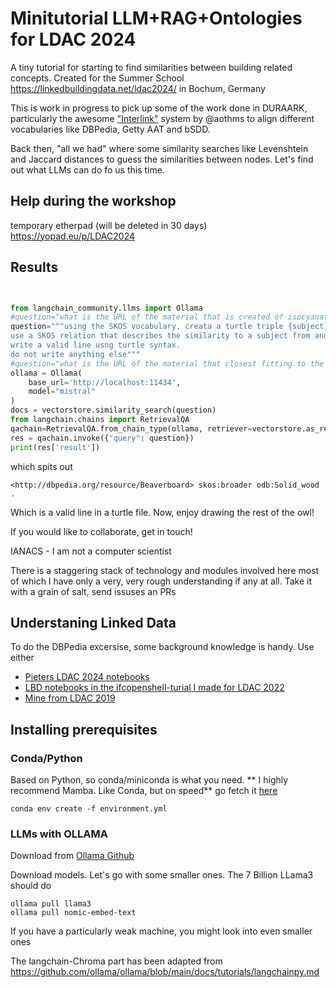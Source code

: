 

# Minitutorial LLM+RAG+Ontologies for LDAC 2024

A tiny tutorial for starting to find similarities between building related concepts. 
Created for the Summer School https://linkedbuildingdata.net/ldac2024/ in Bochum, Germany

This is work in progress to pick up some of the work done in DURAARK, particularly the awesome ["Interlink"]( https://github.com/DURAARK/interlink/)  system by @aothms to align different vocabularies like DBPedia, Getty AAT and bSDD.


Back then, "all we had" where some similarity searches like Levenshtein and Jaccard distances to guess the similarities between nodes. Let's find out what LLMs can do fo us this time. 

## Help during the workshop
temporary etherpad (will be deleted in 30 days) https://yopad.eu/p/LDAC2024 

## Results

```Python


from langchain_community.llms import Ollama
#question="what is the URL of the material that is created of isocyanate and polyol resin"
question="""using the SKOS vocabulary, creata a turtle triple {subject} {predicate} {object} 
use a SKOS relation that describes the similarity to a subject from another vocabulary in the namespace odb: with a label 'Solid wood' / 'Glue-laminated timber board''
write a valid line usng turtle syntax.
do not write anything else"""
#question="what is the URL of the material that closest fitting to the category 'Wood' / 'Derived timber products' / '3- and 5-ply wood'? Only give the URL and a single digit that indicates how sure you are between 0.0 and 1.0"
ollama = Ollama(
    base_url='http://localhost:11434',
    model="mistral"
)
docs = vectorstore.similarity_search(question)
from langchain.chains import RetrievalQA
qachain=RetrievalQA.from_chain_type(ollama, retriever=vectorstore.as_retriever())
res = qachain.invoke({"query": question})
print(res['result'])
```

which spits out

```
<http://dbpedia.org/resource/Beaverboard> skos:broader odb:Solid_wood .
```

Which is a valid line in a turtle file. 
Now, enjoy drawing the rest of the owl! 

If you would like to collaborate, get in touch!


IANACS - I am not a computer scientist 


There is a staggering stack of technology and modules involved here most of which I have only a very, very rough understanding if any at all. Take it with a grain of salt, send issuses an PRs


## Understaning Linked Data

To do the DBPedia excersise, some background knowledge is handy.
Use either
- [Pieters LDAC 2024 notebooks ](https://github.com/SSoLDAC2024/handson-querying-and-interaction)
- [LBD notebooks in the ifcopenshell-turial I made for LDAC 2022](https://github.com/jakob-beetz/ifcopenshell-notebooks/tree/ldac-2022)    
- [Mine from LDAC 2019](https://github.com/jakob-beetz/SummerSchoolOfLDAC/)    

## Installing prerequisites

### Conda/Python
Based on Python, so conda/miniconda is what you need. ** I highly recommend Mamba. Like Conda, but on speed** go fetch it [here](https://mamba.readthedocs.io/en/latest/installation/micromamba-installation.html)


```
conda env create -f environment.yml

```

### LLMs with OLLAMA

Download from [Ollama Github](https://github.com/ollama/ollama)

Download models. Let's go with some smaller ones. The 7 Billion LLama3 should do

```
ollama pull llama3
ollama pull nomic-embed-text
```

If you have a particularly weak machine, you might look into even smaller ones


The langchain-Chroma part has been adapted from https://github.com/ollama/ollama/blob/main/docs/tutorials/langchainpy.md



